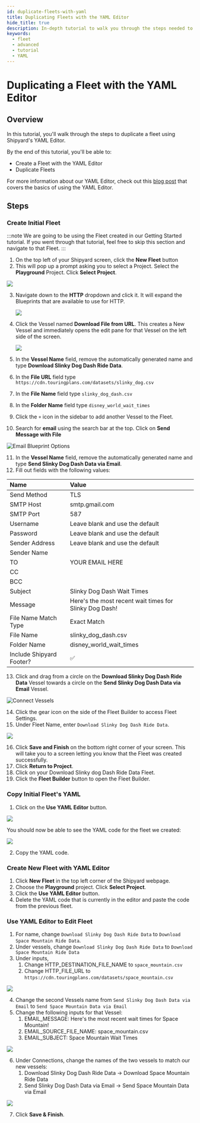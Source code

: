 ```yaml
---
id: duplicate-fleets-with-yaml
title: Duplicating Fleets with the YAML Editor
hide_title: true
description: In-depth tutorial to walk you through the steps needed to quickly duplicate fleets with the YAML editor.
keywords:
  - fleet
  - advanced
  - tutorial
  - YAML
---
```


# Duplicating a Fleet with the YAML Editor

## Overview

In this tutorial, you'll walk through the steps to duplicate a fleet using Shipyard's YAML Editor. 

By the end of this tutorial, you'll be able to: 

- Create a Fleet with the YAML Editor
- Duplicate Fleets 

For more information about our YAML Editor, check out this [blog post](https://www.shipyardapp.com/blog/facilitating-workflow-as-code/) that covers the basics of using the YAML Editor.

## Steps

### Create Initial Fleet

:::note 
We are going to be using the Fleet created in our Getting Started tutorial. If you went through that tutorial, feel free to skip this section and navigate to that Fleet. 
:::

1. On the top left of your Shipyard screen, click the **New Fleet** button
2. This will pop up a prompt asking you to select a Project. Select the **Playground** Project. Click **Select Project**.

![](../.gitbook/assets/shipyard_2022_08_08_14_48_55.png)

3. Navigate down to the **HTTP** dropdown and click it. It will expand the Blueprints that are available to use for HTTP. 
   
   ![](../.gitbook/assets/shipyard_2022_05_04_16_35_45.png)

4. Click the Vessel named **Download File from URL**. This creates a New Vessel and immediately opens the edit pane for that Vessel on the left side of the screen.

    ![](../.gitbook/assets/shipyard_2022_05_04_14_13_02.png)

5. In the **Vessel Name** field, remove the automatically generated name and type **Download Slinky Dog Dash Ride Data**. 
6. In the **File URL** field type `https://cdn.touringplans.com/datasets/slinky_dog.csv`
7. In the **File Name** field type `slinky_dog_dash.csv`
8. In the **Folder Name** field type `disney_world_wait_times`

9.  Click the `+` icon in the sidebar to add another Vessel to the Fleet.
10.  Search for **email** using the search bar at the top. Click on **Send Message with File**

![Email Blueprint Options](../.gitbook/assets/shipyard_2022_01_11_17_35_14.png)

11. In the **Vessel Name** field, remove the automatically generated name and type **Send Slinky Dog Dash Data via Email**.
12. Fill out fields with the following values:

| Name | Value |
|:---|:---|
| Send Method | TLS |
| SMTP Host | smtp.gmail.com|
| SMTP Port |587 |
| Username | Leave blank and use the default |
| Password | Leave blank and use the default |
| Sender Address | Leave blank and use the default |
| Sender Name | |
| TO | YOUR EMAIL HERE |
| CC | |
| BCC | |
| Subject | Slinky Dog Dash Wait Times |
| Message | Here's the most recent wait times for Slinky Dog Dash! |
| File Name Match Type | Exact Match|
| File Name | slinky_dog_dash.csv |
| Folder Name | disney_world_wait_times |
| Include Shipyard Footer? | ✅|

13. Click and drag from a circle on the **Download Slinky Dog Dash Ride Data** Vessel towards a circle on the **Send Slinky Dog Dash Data via Email** Vessel. 

![Connect Vessels](../gitbook/assets/../../.gitbook/assets/connecting_vessels.gif)

14. Click the gear icon on the side of the Fleet Builder to access Fleet Settings.
15. Under Fleet Name, enter `Download Slinky Dog Dash Ride Data`.

![](../.gitbook/assets/shipyard_2022_08_08_14_57_52.png)

16. Click **Save and Finish** on the bottom right corner of your screen. This will take you to a screen letting you know that the Fleet was created successfully. 
17. Click **Return to Project**. 
18. Click on your Download Slinky dog Dash Ride Data Fleet. 
19. Click the **Fleet Builder** button to open the Fleet Builder.

### Copy Initial Fleet's YAML

1. Click on the **Use YAML Editor** button.

![](../.gitbook/assets/shipyard_2022_08_08_15_31_30.png)

You should now be able to see the YAML code for the fleet we created:

![](../.gitbook/assets/shipyard_2022_08_08_15_34_39.png)

2. Copy the YAML code.

### Create New Fleet with YAML Editor

1. Click **New Fleet** in the top left corner of the Shipyard webpage.
2. Choose the **Playground** project. Click **Select Project**.
3. Click the **Use YAML Editor** button.
4. Delete the YAML code that is currently in the editor and paste the code from the previous fleet.

### Use YAML Editor to Edit Fleet

1. For name, change `Download Slinky Dog Dash Ride Data` to `Download Space Mountain Ride Data`.
2. Under vessels, change `Download Slinky Dog Dash Ride Data` to `Download Space Mountain Ride Data`
3. Under inputs,
   1. Change HTTP_DESTINATION_FILE_NAME to `space_mountain.csv`
   2. Change HTTP_FILE_URL to `https://cdn.touringplans.com/datasets/space_mountain.csv`

![](../.gitbook/assets/shipyard_2022_08_08_16_10_49.png)

4. Change the second Vessels name from `Send Slinky Dog Dash Data via Email` to `Send Space Mountain Data via Email`
5. Change the following inputs for that Vessel:
   1. EMAIL_MESSAGE: Here's the most recent wait times for Space Mountain!
   2. EMAIL_SOURCE_FILE_NAME: space_mountain.csv
   3. EMAIL_SUBJECT: Space Mountain Wait Times

![](../.gitbook/assets/shipyard_2022_08_08_16_11_20.png)

6. Under Connections, change the names of the two vessels to match our new vessels:
   1. Download Slinky Dog Dash Ride Data -> Download Space Mountain Ride Data
   2. Send Slinky Dog Dash Data via Email -> Send Space Mountain Data via Email

![](../.gitbook/assets/shipyard_2022_08_08_16_11_48.png)

7. Click **Save & Finish**.


